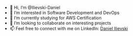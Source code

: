- 👋 Hi, I’m @Ilievski-Daniel
- 👀 I’m interested in Software Development and DevOps
- 🌱 I’m currently studying for AWS Certification
- 💞️ I’m looking to collaborate on interesting projects
- 📫 Feel free to connect with me on LinkedIn: [Daniel Ilievski](https://www.linkedin.com/in/danielilievski/)

<!---
Ilievski-Daniel/Ilievski-Daniel is a ✨ special ✨ repository because its `README.md` (this file) appears on your GitHub profile.
You can click the Preview link to take a look at your changes.
--->
